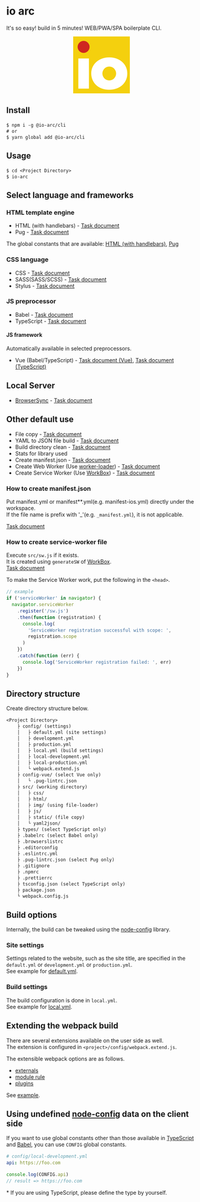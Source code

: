 # io arc

It's so easy! build in 5 minutes! WEB/PWA/SPA boilerplate CLI.

<div align="center"><img src="images/logo.png" width="150" height="150" alt="io arc -WEB/PWA/SPA boilerplate CLI-"></div>

## Install

```shell script
$ npm i -g @io-arc/cli
# or
$ yarn global add @io-arc/cli
```

## Usage

```shell script
$ cd <Project Directory>
$ io-arc
```

## Select language and frameworks

### HTML template engine

- HTML (with handlebars) - [Task document](tasks/task-webpack-html)
- Pug - [Task document](tasks/task-webpack-pug)

The global constants that are available: [HTML (with handlebars)](tasks/task-webpack-html#features), [Pug](tasks/task-webpack-pug#features)

### CSS language

- CSS - [Task document](tasks/task-webpack-css)
- SASS(SASS/SCSS) - [Task document](tasks/task-webpack-sass)
- Stylus - [Task document](tasks/task-webpack-stylus)

### JS preprocessor

- Babel - [Task document](tasks/task-webpack-babel)
- TypeScript - [Task document](tasks/task-webpack-typescript)

#### JS framework

Automatically available in selected preprocessors.

- Vue (Babel/TypeScript) - [Task document (Vue)](tasks/task-webpack-vue), [Task document (TypeScript)](tasks/task-webpack-vue-typescript)

## Local Server

- [BrowserSync](https://browsersync.io/) - [Task document](tasks/task-browser-sync)

## Other default use

- File copy - [Task document](tasks/task-copy)
- YAML to JSON file build - [Task document](tasks/task-yaml2json)
- Build directory clean - [Task document](tasks/task-clean)
- Stats for library used
- Create manifest.json - [Task document](tasks/task-manifest)
- Create Web Worker (Use [worker-loader](https://github.com/webpack-contrib/worker-loader)) - [Task document](packages/webpack-loaders-js#variable-workerloader)
- Create Service Worker (Use [WorkBox](https://developers.google.com/web/tools/workbox/modules/workbox-build)) - [Task document](tasks/task-service-worker)

### How to create manifest.json

Put manifest.yml or manifest\*\*.yml(e.g. manifest-ios.yml) directly under the workspace.  
If the file name is prefix with '\_'(e.g. `_manifest.yml`), it is not applicable.

[Task document](tasks/task-manifest#specification)

### How to create service-worker file

Execute `src/sw.js` if it exists.  
It is created using `generateSW` of [WorkBox](https://developers.google.com/web/tools/workbox/modules/workbox-build).  
[Task document](tasks/task-service-worker)

To make the Service Worker work, put the following in the `<head>`.

```javascript
// example
if ('serviceWorker' in navigator) {
  navigator.serviceWorker
    .register('/sw.js')
    .then(function (registration) {
      console.log(
        'ServiceWorker registration successful with scope: ',
        registration.scope
      )
    })
    .catch(function (err) {
      console.log('ServiceWorker registration failed: ', err)
    })
}
```

## Directory structure

Create directory structure below.

```text
<Project Directory>
    ├ config/ (settings)
    │   ├ default.yml (site settings)
    │   ├ development.yml
    │   ├ production.yml
    │   ├ local.yml (build settings)
    │   ├ local-development.yml
    │   ├ local-production.yml
    │   └ webpack.extend.js
    ├ config-vue/ (select Vue only)
    │   └ .pug-lintrc.json
    ├ src/ (working directory)
    │   ├ css/
    │   ├ html/
    │   ├ img/ (using file-loader)
    │   ├ js/
    │   ├ static/ (file copy)
    │   └ yaml2json/
    ├ types/ (select TypeScript only)
    ├ .babelrc (select Babel only)
    ├ .browserslistrc
    ├ .editorconfig
    ├ .eslintrc.yml
    ├ .pug-lintrc.json (select Pug only)
    ├ .gitignore
    ├ .npmrc
    ├ .prettierrc
    ├ tsconfig.json (select TypeScript only)
    ├ package.json
    └ webpack.config.js
```

## Build options

Internally, the build can be tweaked using the [node-config](https://github.com/lorenwest/node-config) library.

### Site settings

Settings related to the website, such as the site title, are specified in the `default.yml` or `development.yml` or `production.yml`.  
See example for [default.yml](packages/env/config/default.yml).

### Build settings

The build configuration is done in `local.yml`.  
See example for [local.yml](packages/env/config/local.yml).

## Extending the webpack build

There are several extensions available on the user side as well.  
The extension is configured in `<project>/config/webpack.extend.js`.

The extensible webpack options are as follows.

- [externals](https://webpack.js.org/configuration/externals/)
- [module rule](https://webpack.js.org/configuration/module/#rule)
- [plugins](https://webpack.js.org/configuration/plugins/)

See [example](example/config/webpack.extend.js).

## Using undefined [node-config](https://github.com/lorenwest/node-config) data on the client side

If you want to use global constants other than those available in [TypeScript](https://github.com/io-arc/io-arc/tree/master/tasks/task-webpack-typescript#constants) and [Babel](https://github.com/io-arc/io-arc/tree/master/tasks/task-webpack-babel#constants), you can use `CONFIG` global constants.

```yaml
# config/local-development.yml
api: https://foo.com
```

```javascript
console.log(CONFIG.api)
// result => https://foo.com
```

\* If you are using TypeScript, please define the type by yourself.
